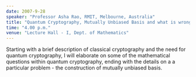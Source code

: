 ```yaml
---
date: 2007-9-28
speaker: "Professor Asha Rao, RMIT, Melbourne, Australia"
title: "Quantum Cryptography, Mutually Unbiased Basis and what is wrong with Classical Cryptography"
time: "4.00 p.m."
venue: "Lecture Hall - I, Dept. of Mathematics"
---
```

Starting with a brief description of classical cryptography
and the need for quantum cryptography, I will elaborate on some of the
mathematical questions within quantum cryptography, ending with the
details on a a particular problem - the construction of mutually
unbiased basis.

